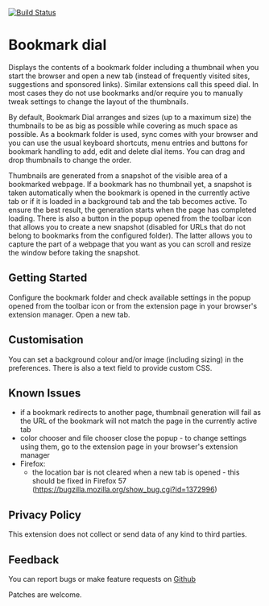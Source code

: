 [![Build Status](https://travis-ci.org/sblask/webextension-bookmark-dial.svg?branch=master)](https://travis-ci.org/sblask/webextension-bookmark-dial)

Bookmark dial
=============

Displays the contents of a bookmark folder including a thumbnail when you start
the browser and open a new tab (instead of frequently visited sites,
suggestions and sponsored links). Similar extensions call this speed dial. In
most cases they do not use bookmarks and/or require you to manually tweak
settings to change the layout of the thumbnails.

By default, Bookmark Dial arranges and sizes (up to a maximum size) the
thumbnails to be as big as possible while covering as much space as possible.
As a bookmark folder is used, sync comes with your browser and you can use the
usual keyboard shortcuts, menu entries and buttons for bookmark handling to
add, edit and delete dial items. You can drag and drop thumbnails to change the
order.

Thumbnails are generated from a snapshot of the visible area of a bookmarked
webpage. If a bookmark has no thumbnail yet, a snapshot is taken automatically
when the bookmark is opened in the currently active tab or if it is loaded in a
background tab and the tab becomes active. To ensure the best result, the
generation starts when the page has completed loading. There is also a button
in the popup opened from the toolbar icon that allows you to create a new
snapshot (disabled for URLs that do not belong to bookmarks from the configured
folder). The latter allows you to capture the part of a webpage that you want
as you can scroll and resize the window before taking the snapshot.

Getting Started
---------------

Configure the bookmark folder and check available settings in the popup opened
from the toolbar icon or from the extension page in your browser's extension
manager. Open a new tab.

Customisation
-------------

You can set a background colour and/or image (including sizing) in the
preferences. There is also a text field to provide custom CSS.

Known Issues
------------

 - if a bookmark redirects to another page, thumbnail generation will fail as
   the URL of the bookmark will not match the page in the currently active tab
 - color chooser and file chooser close the popup - to change settings using
   them, go to the extension page in your browser's extension manager
 - Firefox:
    - the location bar is not cleared when a new tab is opened - this should be
      fixed in Firefox 57
      (https://bugzilla.mozilla.org/show_bug.cgi?id=1372996)

Privacy Policy
--------------

This extension does not collect or send data of any kind to third parties.

Feedback
--------

You can report bugs or make feature requests on
[Github](https://github.com/sblask/webextension-bookmark-dial)

Patches are welcome.
